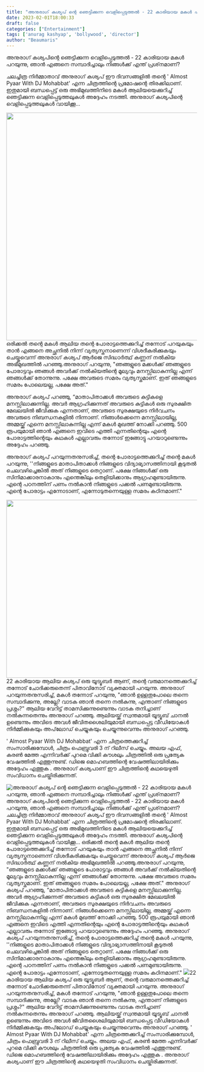 ```yaml
---
title: "അനുരാഗ് കശ്യപ് ന്റെ ഞെട്ടിക്കുന്ന വെളിപ്പെടുത്തൽ - 22 കാരിയായ മകൾ പറയുന്നു, ഞാൻ എങ്ങനെ സമ്പാദിച്ചാലും നിങ്ങൾക്ക് എന്ത് പ്രശ്‌നമാണ്?"
date: 2023-02-01T18:00:33
draft: false
categories: ["Entertainment"]
tags: ['anurag kashyap', 'bollywood', 'director']
author: "Beaumaris"
---
```


അനുരാഗ് കശ്യപിന്റെ ഞെട്ടിക്കുന്ന വെളിപ്പെടുത്തൽ - 22 കാരിയായ മകൾ പറയുന്നു, ഞാൻ എങ്ങനെ സമ്പാദിച്ചാലും നിങ്ങൾക്ക് എന്ത് പ്രശ്‌നമാണ്?

ചലച്ചിത്ര നിർമ്മാതാവ് അനുരാഗ് കശ്യപ് ഈ ദിവസങ്ങളിൽ തന്റെ ' Almost Pyaar With DJ Mohabbat' എന്ന ചിത്രത്തിന്റെ പ്രമോഷന്റെ തിരക്കിലാണ്. ഇതുമായി ബന്ധപ്പെട്ട് ഒരു അഭിമുഖത്തിനിടെ മകൾ ആലിയയെക്കുറിച്ച് ഞെട്ടിക്കുന്ന വെളിപ്പെടുത്തലുകൾ അദ്ദേഹം നടത്തി. അനുരാഗ് കശ്യപിന്റെ വെളിപ്പെടുത്തലുകൾ വായിക്കൂ...

<img class="size-large wp-image-381925 aligncenter" src="https://cdn.boolokam.com/articles/2023/02/FWF-1024x768.webp" alt="" width="800" height="600" /> ഒരിക്കൽ തന്റെ മകൾ ആലിയ തന്റെ പോരാട്ടത്തെക്കുറിച്ച് തന്നോട് പറയുകയും താൻ എങ്ങനെ അച്ഛനിൽ നിന്ന് വ്യത്യസ്തനാണെന്ന് വിശദീകരിക്കുകയും ചെയ്തുവെന്ന് അനുരാഗ് കശ്യപ് ആർജെ സിദ്ധാർത്ഥ് കണ്ണന് നൽകിയ അഭിമുഖത്തിൽ പറഞ്ഞു.അനുരാഗ് പറയുന്നു, "ഞങ്ങളുടെ മക്കൾക്ക് ഞങ്ങളുടെ പോരാട്ടവും ഞങ്ങൾ അവർക്ക് നൽകിയതിന്റെ മൂല്യവും മനസ്സിലാകുന്നില്ല എന്ന് ഞങ്ങൾക്ക് തോന്നുന്നു. പക്ഷേ അവരുടെ സമരം വ്യത്യസ്തമാണ്. ഇത് ഞങ്ങളുടെ സമരം പോലെയല്ല, പക്ഷേ അത്."

അനുരാഗ് കശ്യപ് പറഞ്ഞു, “മാതാപിതാക്കൾ അവരുടെ കുട്ടികളെ മനസ്സിലാക്കുന്നില്ല. അവർ ആഗ്രഹിക്കുന്നത് അവരുടെ കുട്ടികൾ ഒരു സുരക്ഷിത മേഖലയിൽ ജീവിക്കുക എന്നതാണ്, അവരുടെ സുരക്ഷയുടെ നിർവചനം അവരുടെ നിബന്ധനകളിൽ നിന്നാണ്. നിങ്ങൾക്കെന്നെ മനസ്സിലായില്ല, അമ്മയ്ക്ക് എന്നെ മനസ്സിലാകുന്നില്ല എന്ന് മകൾ മുഖത്ത് നോക്കി പറഞ്ഞു. 500 രൂപയുമായി ഞാൻ എങ്ങനെ ഇവിടെ എത്തി എന്നതിന്റെയും എന്റെ പോരാട്ടത്തിന്റെയും കഥകൾ എല്ലാവരും തന്നോട് ഇങ്ങോട്ടു പറയാറുണ്ടെന്നും അദ്ദേഹം പറഞ്ഞു.

അനുരാഗ് കശ്യപ് പറയുന്നതനുസരിച്ച്, തന്റെ പോരാട്ടത്തെക്കുറിച്ച് തന്റെ മകൾ പറയുന്നു, ''നിങ്ങളുടെ മാതാപിതാക്കൾ നിങ്ങളുടെ വിദ്യാഭ്യാസത്തിനായി കൂടുതൽ ചെലവഴിച്ചെങ്കിൽ അത് നിങ്ങളുടെ തെറ്റാണ്. പക്ഷേ നിങ്ങൾക്ക് ഒരു സിനിമാക്കാരനാകാനും എന്തെങ്കിലും തെളിയിക്കാനും ആഗ്രഹമുണ്ടായിരുന്നു. എന്റെ പഠനത്തിന് പണം നൽകാൻ നിങ്ങളുടെ പക്കൽ പണമുണ്ടായിരുന്നു. എന്റെ പോരാട്ടം എന്നോടാണ്, എന്നോടുതന്നെയുള്ള സമരം കഠിനമാണ്."

<img class="wp-image-381926 aligncenter" src="https://cdn.boolokam.com/articles/2023/02/FWFWGG.jpeg" alt="" width="833" height="469" />22 കാരിയായ ആലിയ കശ്യപ് ഒരു യൂട്യൂബർ ആണ്, തന്റെ വരുമാനത്തെക്കുറിച്ച് തന്നോട് ചോദിക്കരുതെന്ന് പിതാവിനോട് വ്യക്തമായി പറയുന്നു. അനുരാഗ് പറയുന്നതനുസരിച്ച്, മകൾ തന്നോട് പറയുന്നു, "ഞാൻ ഉള്ളതുപോലെ തന്നെ സമ്പാദിക്കുന്നു, അല്ലേ? വാടക ഞാൻ തന്നെ നൽകുന്നു, എന്താണ് നിങ്ങളുടെ പ്രശ്നം?" ആലിയ വേറിട്ട് താമസിക്കുന്നുണ്ടെന്നും വാടക തനിച്ചാണ് നൽകുന്നതെന്നും അനുരാഗ് പറഞ്ഞു. ആലിയയ്ക്ക് സ്വന്തമായി യൂട്യൂബ് ചാനൽ ഉണ്ടെന്നും അവിടെ അവൾ ജീവിതശൈലിയുമായി ബന്ധപ്പെട്ട വീഡിയോകൾ നിർമ്മിക്കുകയും അപ്‌ലോഡ് ചെയ്യുകയും ചെയ്യുന്നുവെന്നും അനുരാഗ് പറഞ്ഞു.

' Almost Pyaar With DJ Mohabbat' എന്ന ചിത്രത്തെക്കുറിച്ച് സംസാരിക്കുമ്പോൾ, ചിത്രം ഫെബ്രുവരി 3 ന് റിലീസ് ചെയ്യും. അലയ എഫ്, കരൺ മേത്ത എന്നിവർക്ക് പുറമെ വിക്കി കൗശലും ചിത്രത്തിൽ ഒരു പ്രത്യേക വേഷത്തിൽ എത്തുന്നുണ്ട്. ഡിജെ മൊഹബത്തിന്റെ വേഷത്തിലായിരിക്കും അദ്ദേഹം എത്തുക . അനുരാഗ് കശ്യപാണ് ഈ ചിത്രത്തിന്റെ കഥയെഴുതി സംവിധാനം ചെയ്തിരിക്കുന്നത്.


![അനുരാഗ് കശ്യപ് ന്റെ ഞെട്ടിക്കുന്ന വെളിപ്പെടുത്തൽ - 22 കാരിയായ മകൾ പറയുന്നു, ഞാൻ എങ്ങനെ സമ്പാദിച്ചാലും നിങ്ങൾക്ക് എന്ത് പ്രശ്‌നമാണ്?](https://cdn.boolokam.com/articles/2023/02/FWF-1024x768.webp)അനുരാഗ് കശ്യപിന്റെ ഞെട്ടിക്കുന്ന വെളിപ്പെടുത്തൽ - 22 കാരിയായ മകൾ പറയുന്നു, ഞാൻ എങ്ങനെ സമ്പാദിച്ചാലും നിങ്ങൾക്ക് എന്ത് പ്രശ്‌നമാണ്? ചലച്ചിത്ര നിർമ്മാതാവ് അനുരാഗ് കശ്യപ് ഈ ദിവസങ്ങളിൽ തന്റെ ' Almost Pyaar With DJ Mohabbat' എന്ന ചിത്രത്തിന്റെ പ്രമോഷന്റെ തിരക്കിലാണ്. ഇതുമായി ബന്ധപ്പെട്ട് ഒരു അഭിമുഖത്തിനിടെ മകൾ ആലിയയെക്കുറിച്ച് ഞെട്ടിക്കുന്ന വെളിപ്പെടുത്തലുകൾ അദ്ദേഹം നടത്തി. അനുരാഗ് കശ്യപിന്റെ വെളിപ്പെടുത്തലുകൾ വായിക്കൂ... ഒരിക്കൽ തന്റെ മകൾ ആലിയ തന്റെ പോരാട്ടത്തെക്കുറിച്ച് തന്നോട് പറയുകയും താൻ എങ്ങനെ അച്ഛനിൽ നിന്ന് വ്യത്യസ്തനാണെന്ന് വിശദീകരിക്കുകയും ചെയ്തുവെന്ന് അനുരാഗ് കശ്യപ് ആർജെ സിദ്ധാർത്ഥ് കണ്ണന് നൽകിയ അഭിമുഖത്തിൽ പറഞ്ഞു.അനുരാഗ് പറയുന്നു, "ഞങ്ങളുടെ മക്കൾക്ക് ഞങ്ങളുടെ പോരാട്ടവും ഞങ്ങൾ അവർക്ക് നൽകിയതിന്റെ മൂല്യവും മനസ്സിലാകുന്നില്ല എന്ന് ഞങ്ങൾക്ക് തോന്നുന്നു. പക്ഷേ അവരുടെ സമരം വ്യത്യസ്തമാണ്. ഇത് ഞങ്ങളുടെ സമരം പോലെയല്ല, പക്ഷേ അത്." അനുരാഗ് കശ്യപ് പറഞ്ഞു, “മാതാപിതാക്കൾ അവരുടെ കുട്ടികളെ മനസ്സിലാക്കുന്നില്ല. അവർ ആഗ്രഹിക്കുന്നത് അവരുടെ കുട്ടികൾ ഒരു സുരക്ഷിത മേഖലയിൽ ജീവിക്കുക എന്നതാണ്, അവരുടെ സുരക്ഷയുടെ നിർവചനം അവരുടെ നിബന്ധനകളിൽ നിന്നാണ്. നിങ്ങൾക്കെന്നെ മനസ്സിലായില്ല, അമ്മയ്ക്ക് എന്നെ മനസ്സിലാകുന്നില്ല എന്ന് മകൾ മുഖത്ത് നോക്കി പറഞ്ഞു. 500 രൂപയുമായി ഞാൻ എങ്ങനെ ഇവിടെ എത്തി എന്നതിന്റെയും എന്റെ പോരാട്ടത്തിന്റെയും കഥകൾ എല്ലാവരും തന്നോട് ഇങ്ങോട്ടു പറയാറുണ്ടെന്നും അദ്ദേഹം പറഞ്ഞു. അനുരാഗ് കശ്യപ് പറയുന്നതനുസരിച്ച്, തന്റെ പോരാട്ടത്തെക്കുറിച്ച് തന്റെ മകൾ പറയുന്നു, ''നിങ്ങളുടെ മാതാപിതാക്കൾ നിങ്ങളുടെ വിദ്യാഭ്യാസത്തിനായി കൂടുതൽ ചെലവഴിച്ചെങ്കിൽ അത് നിങ്ങളുടെ തെറ്റാണ്. പക്ഷേ നിങ്ങൾക്ക് ഒരു സിനിമാക്കാരനാകാനും എന്തെങ്കിലും തെളിയിക്കാനും ആഗ്രഹമുണ്ടായിരുന്നു. എന്റെ പഠനത്തിന് പണം നൽകാൻ നിങ്ങളുടെ പക്കൽ പണമുണ്ടായിരുന്നു. എന്റെ പോരാട്ടം എന്നോടാണ്, എന്നോടുതന്നെയുള്ള സമരം കഠിനമാണ്." ![](https://cdn.boolokam.com/articles/2023/02/FWFWGG.jpeg)22 കാരിയായ ആലിയ കശ്യപ് ഒരു യൂട്യൂബർ ആണ്, തന്റെ വരുമാനത്തെക്കുറിച്ച് തന്നോട് ചോദിക്കരുതെന്ന് പിതാവിനോട് വ്യക്തമായി പറയുന്നു. അനുരാഗ് പറയുന്നതനുസരിച്ച്, മകൾ തന്നോട് പറയുന്നു, "ഞാൻ ഉള്ളതുപോലെ തന്നെ സമ്പാദിക്കുന്നു, അല്ലേ? വാടക ഞാൻ തന്നെ നൽകുന്നു, എന്താണ് നിങ്ങളുടെ പ്രശ്നം?" ആലിയ വേറിട്ട് താമസിക്കുന്നുണ്ടെന്നും വാടക തനിച്ചാണ് നൽകുന്നതെന്നും അനുരാഗ് പറഞ്ഞു. ആലിയയ്ക്ക് സ്വന്തമായി യൂട്യൂബ് ചാനൽ ഉണ്ടെന്നും അവിടെ അവൾ ജീവിതശൈലിയുമായി ബന്ധപ്പെട്ട വീഡിയോകൾ നിർമ്മിക്കുകയും അപ്‌ലോഡ് ചെയ്യുകയും ചെയ്യുന്നുവെന്നും അനുരാഗ് പറഞ്ഞു. ' Almost Pyaar With DJ Mohabbat' എന്ന ചിത്രത്തെക്കുറിച്ച് സംസാരിക്കുമ്പോൾ, ചിത്രം ഫെബ്രുവരി 3 ന് റിലീസ് ചെയ്യും. അലയ എഫ്, കരൺ മേത്ത എന്നിവർക്ക് പുറമെ വിക്കി കൗശലും ചിത്രത്തിൽ ഒരു പ്രത്യേക വേഷത്തിൽ എത്തുന്നുണ്ട്. ഡിജെ മൊഹബത്തിന്റെ വേഷത്തിലായിരിക്കും അദ്ദേഹം എത്തുക . അനുരാഗ് കശ്യപാണ് ഈ ചിത്രത്തിന്റെ കഥയെഴുതി സംവിധാനം ചെയ്തിരിക്കുന്നത്.
